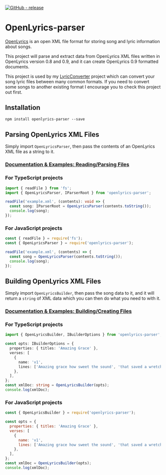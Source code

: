 [![GitHub - release](https://img.shields.io/github/v/release/ChrisMBarr/OpenLyrics-parser?style=flat)](https://github.com/ChrisMBarr/OpenLyrics-parser/releases/latest)

# OpenLyrics-parser
[OpenLyrics](https://openlyrics.org/) is an open XML file format for storing song and lyric information about songs.

This project will parse and extract data from OpenLyrics XML files written in OpenLyrics version 0.8 and 0.9, and it can create OpenLyrics 0.9 formatted documents.

This project is used by my [LyricConverter](htt://github.com/ChrisMBarr/LyricConverter) project which can convert your song lyric files between many common formats. If you need to convert some songs to another existing format I encourage you to check this project out first.

## Installation

```txt
npm install openlyrics-parser --save
```

## Parsing OpenLyrics XML Files
Simply import `OpenLyricsParser`, then pass the contents of an OpenLyrics XML file as a string to it.

### [Documentation & Examples: Reading/Parsing Files](docs/Parser.md)

### For TypeScript projects
```typescript
import { readFile } from 'fs';
import { OpenLyricsParser, IParserRoot } from 'openlyrics-parser';

readFile('example.xml', (contents): void => {
  const song: IParserRoot = OpenLyricsParser(contents.toString());
  console.log(song);
});
```

### For JavaScript projects
```javascript
const { readFile } = require('fs');
const { OpenLyricsParser } = require('openlyrics-parser');

readFile('example.xml', (contents) => {
  const song = OpenLyricsParser(contents.toString());
  console.log(song);
});
```


## Building OpenLyrics XML Files
Simply import `OpenLyricsBuilder`, then pass the song data to it, and it will return a `string` of XML data which you can then do what you need to with it.

### [Documentation & Examples: Building/Creating Files](docs/Builder.md)

### For TypeScript projects
```typescript
import { OpenLyricsBuilder, IBuilderOptions } from 'openlyrics-parser';

const opts: IBuilderOptions = {
  properties: { titles: 'Amazing Grace' },
  verses: [
    {
      name: 'v1',
      lines: ['Amazing grace how sweet the sound', 'that saved a wretch like me'],
    },
  ],
};
const xmlDoc: string = OpenLyricsBuilder(opts);
console.log(xmlDoc);
```

### For JavaScript projects
```javascript
const { OpenLyricsBuilder } = require('openlyrics-parser');

const opts = {
  properties: { titles: 'Amazing Grace' },
  verses: [
    {
      name: 'v1',
      lines: ['Amazing grace how sweet the sound', 'that saved a wretch like me'],
    },
  ],
};
const xmlDoc = OpenLyricsBuilder(opts);
console.log(xmlDoc);
```
